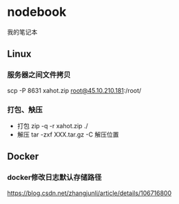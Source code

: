 # nodebook
我的笔记本

## Linux
### 服务器之间文件拷贝
scp -P 8631 xahot.zip root@45.10.210.181:/root/
### 打包、觖压
- 打包 zip -q -r xahot.zip ./
- 解压 tar -zxf XXX.tar.gz -C 解压位置
## Docker
### docker修改日志默认存储路径
https://blog.csdn.net/zhangjunli/article/details/106716800
